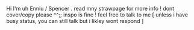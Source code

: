 Hi I'm uh Enniu / Spencer . read mny strawpage for more info ! dont cover/copy please ^^;; inspo is fine ! feel free to talk to me [ unless i have busy status, you can still talk but i likley wont respond ] 


<!---
Plutopawzz/Plutopawzz is a ✨ special ✨ repository because its `README.md` (this file) appears on your GitHub profile.
You can click the Preview link to take a look at your changes.
--->
